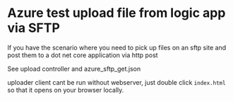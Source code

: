 # Azure test upload file from logic app via SFTP

If you have the scenario where you need to pick up files on an sftp site and post them to a dot net core application via http post

See upload controller and azure_sftp_get.json

uploader client cant be run without webserver, just double click `index.html` so that it opens on your browser locally.
